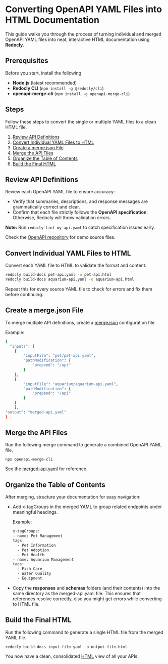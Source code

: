 # Converting OpenAPI YAML Files into HTML Documentation

This guide walks you through the process of turning individual and merged OpenAPI YAML files into neat, interactive HTML documentation using **Redocly**.

## Prerequisites

Before you start,  install the following

- **Node.js** (latest recommended)  
- **Redocly CLI** (`npm install -g @redocly/cli`)  
- **openapi-merge-cli** (`npm install -g openapi-merge-cli`)  

## Steps

Follow these steps to convert the single or multiple YAML files to a clean HTML file.

1. [Review API Definitions](#review-api-definitions)  
2. [Convert Individual YAML Files to HTML](#convert-individual-yaml-files-to-html)  
3. [Create a merge.json File](#create-a-mergejson-file)  
4. [Merge the API Files](#merge-the-api-files)  
5. [Organize the Table of Contents](#organize-the-table-of-contents)  
6. [Build the Final HTML](#build-the-final-html)  

## Review API Definitions

Review each OpenAPI YAML file to ensure accuracy:

- Verify that summaries, descriptions, and response messages are grammatically correct and clear.  
- Confirm that each file strictly follows the **OpenAPI specification**. Otherwise, Redocly will throw validation errors.

**Note:** Run `redocly lint my-api.yaml` to catch specification issues early.  

Check the [OpenAPI repository](https://github.com/Venki309/openapi) for demo source files.

## Convert Individual YAML Files to HTML

Convert each YAML file to HTML to validate the format and content:

```bash
redocly build-docs pet-api.yaml -o pet-api.html
redocly build-docs aquarium-api.yaml -o aquarium-api.html
```
Repeat this for every source YAML file to check for errors and fix them before continuing.

## Create a merge.json File

To merge multiple API definitions, create a [merge.json](https://github.com/Venki309/openapi/blob/main/openapi-merge.json) configuration file.

Example:

```bash
{
  "inputs": [
    {
        "inputFile": "pet/pet-api.yaml",
        "pathModification": {
            "prepend": "/api"
        }
    },
    {
        "inputFile": "aquarium/aquarium-api.yaml",
        "pathModification": {
            "prepend": "/api"
        }
    }
    ],
"output": "merged-api.yaml"
}
```

## Merge the API Files

Run the following merge command to generate a combined OpenAPI YAML file.
```
npx openapi-merge-cli
```

See the [merged-api.yaml](https://github.com/Venki309/openapi/blob/main/merged-api.yaml) for reference.

## Organize the Table of Contents

After merging, structure your documentation for easy navigation:

- Add x-tagGroups in the merged YAML to group related endpoints under meaningful headings.
    
    Example:

    ```bash
    x-tagGroups:
  - name: Pet Management
    tags:
      - Pet Information
      - Pet Adoption
      - Pet Health
  - name: Aquarium Management
    tags:
      - Fish Care
      - Water Quality
      - Equipment
    ```

- Copy the **responses** and **schemas** folders (and their contents) into the same directory as the merged-api.yaml file. This ensures that references resolve correctly, else you might get errors while converting to HTML file.

## Build the Final HTML

Run the following command to generate a single HTML file from the merged YAML file.

```
redocly build-docs input-file.yaml -o output-file.html
```

You now have a clean, consolidated [HTML](https://venki309.github.io/openapi/unified-api.html) view of all your APIs.


